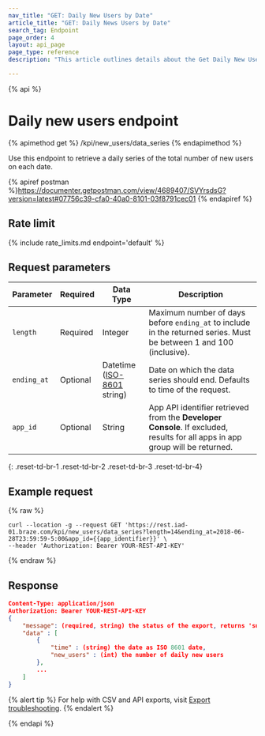 ```yaml
---
nav_title: "GET: Daily New Users by Date"
article_title: "GET: Daily News Users by Date"
search_tag: Endpoint
page_order: 4
layout: api_page
page_type: reference
description: "This article outlines details about the Get Daily New Users endpoint."

---
```

{% api %}
# Daily new users endpoint
{% apimethod get %}
/kpi/new_users/data_series
{% endapimethod %}

Use this endpoint to retrieve a daily series of the total number of new users on each date.

{% apiref postman %}https://documenter.getpostman.com/view/4689407/SVYrsdsG?version=latest#07756c39-cfa0-40a0-8101-03f8791cec01 {% endapiref %}

## Rate limit

{% include rate_limits.md endpoint='default' %}

## Request parameters

| Parameter| Required | Data Type | Description |
| -------- | -------- | --------- | ----------- |
| `length` | Required | Integer | Maximum number of days before `ending_at` to include in the returned series. Must be between 1 and 100 (inclusive). |
| `ending_at` | Optional | Datetime <br>([ISO-8601](https://en.wikipedia.org/wiki/ISO_8601) string) | Date on which the data series should end. Defaults to time of the request. |
| `app_id` | Optional | String | App API identifier retrieved from the **Developer Console**. If excluded, results for all apps in app group will be returned. |
{: .reset-td-br-1 .reset-td-br-2 .reset-td-br-3  .reset-td-br-4}

## Example request
{% raw %}
```
curl --location -g --request GET 'https://rest.iad-01.braze.com/kpi/new_users/data_series?length=14&ending_at=2018-06-28T23:59:59-5:00&app_id={{app_identifier}}' \
--header 'Authorization: Bearer YOUR-REST-API-KEY'
```
{% endraw %}

## Response

```json
Content-Type: application/json
Authorization: Bearer YOUR-REST-API-KEY
{
    "message": (required, string) the status of the export, returns 'success' when completed without errors,
    "data" : [
        {
            "time" : (string) the date as ISO 8601 date,
            "new_users" : (int) the number of daily new users
        },
        ...
    ]
}
```

{% alert tip %}
For help with CSV and API exports, visit [Export troubleshooting]({{site.baseurl}}/user_guide/data_and_analytics/export_braze_data/export_troubleshooting/).
{% endalert %}

{% endapi %}

